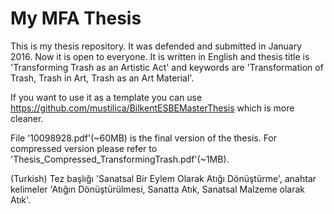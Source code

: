 # My MFA Thesis
This is my thesis repository. It was defended and submitted in January 2016. Now it is open to everyone. It is written in English and thesis title is 'Transforming Trash as an Artistic Act' and keywords are 'Transformation of Trash, Trash in Art, Trash as an Art Material'. 

If you want to use it as a template you can use https://github.com/mustilica/BilkentESBEMasterThesis which is more cleaner.

File '10098928.pdf'(~60MB) is the final version of the thesis. For compressed version please refer to 'Thesis_Compressed_TransformingTrash.pdf'(~1MB).

(Turkish) Tez başlığı 'Sanatsal Bir Eylem Olarak Atığı Dönüştürme', anahtar kelimeler 'Atığın Dönüştürülmesi, Sanatta Atık, Sanatsal Malzeme olarak Atık'.
